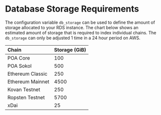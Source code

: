 # Database Storage Requirements

The configuration variable `db_storage` can be used to define the amount of storage allocated to your RDS instance. The chart below shows an estimated amount of storage that is required to index individual chains. The `db_storage` can only be adjusted 1 time in a 24 hour period on AWS.

| Chain | Storage \(GiB\) |
| :--- | :--- |
| POA Core | 100 |
| POA Sokol | 500 |
| Ethereum Classic | 250 |
| Ethereum Mainnet | 4500 |
| Kovan Testnet | 250 |
| Ropsten Testnet | 5700 |
| xDai | 25 |



